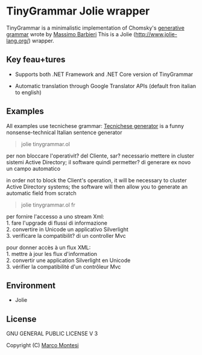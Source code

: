 TinyGrammar Jolie wrapper
=========================

TinyGrammar is a minimalistic implementation of Chomsky's [generative grammar](https://en.wikipedia.org/wiki/Generative_grammar) wrote by [Massimo Barbieri](http://www.massimobarbieri.it)
This is a Jolie (http://www.jolie-lang.org/) wrapper.

## Key feau+tures

* Supports both .NET Framework and .NET Core version of TinyGrammar

* Automatic translation through Google Translator APIs (default fron italian to english)

## Examples
All examples use tecnichese grammar:
[Tecnichese generator](http://massimobarbieri.it/it/Tecnichese) is a funny nonsense-technical Italian sentence generator

> jolie tinygrammar.ol

per non bloccare l'operativit? del Cliente, sar? necessario mettere in cluster sistemi Active Directory; il software quindi permetter? di generare ex novo un campo automatico

in order not to block the Client's operation, it will be necessary to cluster Active Directory systems;
the software will then allow you to generate an automatic field from scratch

> jolie tinygrammar.ol fr

per fornire l'accesso a uno stream Xml:<br/> 1. fare l'upgrade di flussi di informazione<br/> 2. convertire in Unicode un applicativo Silverlight<br/> 3. verificare la compatibilit? di un controller Mvc

pour donner accès à un flux XML: <br/> 1. mettre à jour les flux d'information <br/> 2. convertir une application Silverlight en Unicode <br/> 3. vérifier la compatibilité d'un contrôleur
Mvc

## Environment

* Jolie

## License

GNU GENERAL PUBLIC LICENSE V 3

Copyright (C) [Marco Montesi](http://mmontesi.blogspot.it/)
